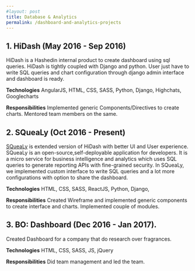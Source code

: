 ```yaml
---
#layout: post
title: Database & Analytics
permalink: /dashboard-and-analytics-projects
---
```


## 1. HiDash (May 2016 - Sep 2016)

HiDash is a Hashedin internal product to create dashboard using sql queries. HiDash is tightly coupled with Django and python. User just have to write SQL queries and chart configuration through django admin interface and dashboard is ready.

**Technologies** AngularJS, HTML, CSS, SASS, Python, Django, Highchats, Googlecharts

**Responsibilities** Implemented generic Components/Directives to create charts. Mentored team members on the same.

## 2. SQueaLy (Oct 2016 - Present)

[SQueaLy](https://github.com/hashedin/squealy/) is extended version of HiDash with better UI and User experience. SQueaLy is an open-source,self-deployable application for developers. It is a micro service for business intelligence and analytics which uses SQL queries to generate reporting APIs with fine-grained security. In SQueaLy, we implemented custom interface to write SQL queries and a lot more configurations with option to share the dashboard.

**Technologies** HTML, CSS, SASS, ReactJS, Python, Django, 

**Responsibilities** Created Wireframe and implemented generic components to create interface and charts. Implemented couple of modules. 

## 3. BO: Dashboard ​(Dec 2016 - Jan 2017).

Created Dashboard for a company that do research over fragrances.

**Technologies** HTML, CSS, SASS, JS, jQuery

**Responsibilities** Did team management and led the team.
